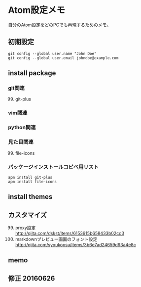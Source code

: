 # Atom設定メモ
自分のAtom設定をどのPCでも再現するためのメモ。
## 初期設定
```
git config --global user.name "John Doe"
git config --global user.email johndoe@example.com
```
## install package
### git関連
99. git-plus

### vim関連

### python関連

### 見た目関連
99. file-icons

### パッケージインストールコピペ用リスト
```
apm install git-plus
apm install file-icons
```
## install themes

## カスタマイズ
99. proxy設定  
http://qiita.com/dskst/items/6153915b658433b02cd3
99. markdownプレビュー画面のフォント設定  
http://qiita.com/syoukoosu/items/3b6e7ad24659d93a4e8c

## memo

## 修正 20160626
